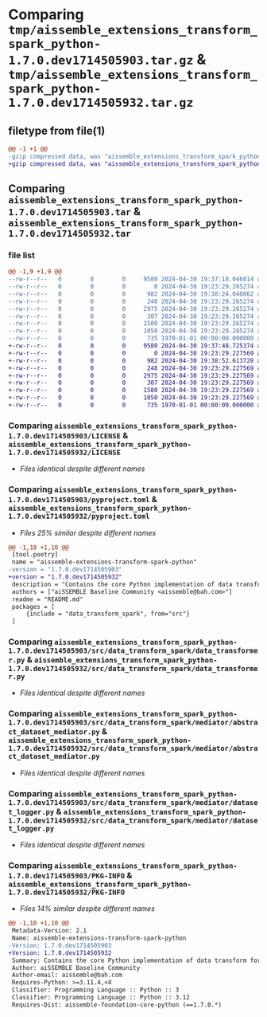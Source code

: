 # Comparing `tmp/aissemble_extensions_transform_spark_python-1.7.0.dev1714505903.tar.gz` & `tmp/aissemble_extensions_transform_spark_python-1.7.0.dev1714505932.tar.gz`

## filetype from file(1)

```diff
@@ -1 +1 @@
-gzip compressed data, was "aissemble_extensions_transform_spark_python-1.7.0.dev1714505903.tar", max compression
+gzip compressed data, was "aissemble_extensions_transform_spark_python-1.7.0.dev1714505932.tar", max compression
```

## Comparing `aissemble_extensions_transform_spark_python-1.7.0.dev1714505903.tar` & `aissemble_extensions_transform_spark_python-1.7.0.dev1714505932.tar`

### file list

```diff
@@ -1,9 +1,9 @@
--rw-r--r--   0        0        0     9580 2024-04-30 19:37:18.046814 aissemble_extensions_transform_spark_python-1.7.0.dev1714505903/LICENSE
--rw-r--r--   0        0        0        0 2024-04-30 19:23:29.265274 aissemble_extensions_transform_spark_python-1.7.0.dev1714505903/README.md
--rw-r--r--   0        0        0      982 2024-04-30 19:38:24.048862 aissemble_extensions_transform_spark_python-1.7.0.dev1714505903/pyproject.toml
--rw-r--r--   0        0        0      248 2024-04-30 19:23:29.265274 aissemble_extensions_transform_spark_python-1.7.0.dev1714505903/src/data_transform_spark/__init__.py
--rw-r--r--   0        0        0     2975 2024-04-30 19:23:29.265274 aissemble_extensions_transform_spark_python-1.7.0.dev1714505903/src/data_transform_spark/data_transformer.py
--rw-r--r--   0        0        0      307 2024-04-30 19:23:29.265274 aissemble_extensions_transform_spark_python-1.7.0.dev1714505903/src/data_transform_spark/mediator/__init__.py
--rw-r--r--   0        0        0     1580 2024-04-30 19:23:29.265274 aissemble_extensions_transform_spark_python-1.7.0.dev1714505903/src/data_transform_spark/mediator/abstract_dataset_mediator.py
--rw-r--r--   0        0        0     1050 2024-04-30 19:23:29.265274 aissemble_extensions_transform_spark_python-1.7.0.dev1714505903/src/data_transform_spark/mediator/dataset_logger.py
--rw-r--r--   0        0        0      735 1970-01-01 00:00:00.000000 aissemble_extensions_transform_spark_python-1.7.0.dev1714505903/PKG-INFO
+-rw-r--r--   0        0        0     9580 2024-04-30 19:37:48.725374 aissemble_extensions_transform_spark_python-1.7.0.dev1714505932/LICENSE
+-rw-r--r--   0        0        0        0 2024-04-30 19:23:29.227569 aissemble_extensions_transform_spark_python-1.7.0.dev1714505932/README.md
+-rw-r--r--   0        0        0      982 2024-04-30 19:38:52.613728 aissemble_extensions_transform_spark_python-1.7.0.dev1714505932/pyproject.toml
+-rw-r--r--   0        0        0      248 2024-04-30 19:23:29.227569 aissemble_extensions_transform_spark_python-1.7.0.dev1714505932/src/data_transform_spark/__init__.py
+-rw-r--r--   0        0        0     2975 2024-04-30 19:23:29.227569 aissemble_extensions_transform_spark_python-1.7.0.dev1714505932/src/data_transform_spark/data_transformer.py
+-rw-r--r--   0        0        0      307 2024-04-30 19:23:29.227569 aissemble_extensions_transform_spark_python-1.7.0.dev1714505932/src/data_transform_spark/mediator/__init__.py
+-rw-r--r--   0        0        0     1580 2024-04-30 19:23:29.227569 aissemble_extensions_transform_spark_python-1.7.0.dev1714505932/src/data_transform_spark/mediator/abstract_dataset_mediator.py
+-rw-r--r--   0        0        0     1050 2024-04-30 19:23:29.227569 aissemble_extensions_transform_spark_python-1.7.0.dev1714505932/src/data_transform_spark/mediator/dataset_logger.py
+-rw-r--r--   0        0        0      735 1970-01-01 00:00:00.000000 aissemble_extensions_transform_spark_python-1.7.0.dev1714505932/PKG-INFO
```

### Comparing `aissemble_extensions_transform_spark_python-1.7.0.dev1714505903/LICENSE` & `aissemble_extensions_transform_spark_python-1.7.0.dev1714505932/LICENSE`

 * *Files identical despite different names*

### Comparing `aissemble_extensions_transform_spark_python-1.7.0.dev1714505903/pyproject.toml` & `aissemble_extensions_transform_spark_python-1.7.0.dev1714505932/pyproject.toml`

 * *Files 25% similar despite different names*

```diff
@@ -1,10 +1,10 @@
 [tool.poetry]
 name = "aissemble-extensions-transform-spark-python"
-version = "1.7.0.dev1714505903"
+version = "1.7.0.dev1714505932"
 description = "Contains the core Python implementation of data transform for Spark"
 authors = ["aiSSEMBLE Baseline Community <aissemble@bah.com>"]
 readme = "README.md"
 packages = [
     {include = "data_transform_spark", from="src"}
 ]
```

### Comparing `aissemble_extensions_transform_spark_python-1.7.0.dev1714505903/src/data_transform_spark/data_transformer.py` & `aissemble_extensions_transform_spark_python-1.7.0.dev1714505932/src/data_transform_spark/data_transformer.py`

 * *Files identical despite different names*

### Comparing `aissemble_extensions_transform_spark_python-1.7.0.dev1714505903/src/data_transform_spark/mediator/abstract_dataset_mediator.py` & `aissemble_extensions_transform_spark_python-1.7.0.dev1714505932/src/data_transform_spark/mediator/abstract_dataset_mediator.py`

 * *Files identical despite different names*

### Comparing `aissemble_extensions_transform_spark_python-1.7.0.dev1714505903/src/data_transform_spark/mediator/dataset_logger.py` & `aissemble_extensions_transform_spark_python-1.7.0.dev1714505932/src/data_transform_spark/mediator/dataset_logger.py`

 * *Files identical despite different names*

### Comparing `aissemble_extensions_transform_spark_python-1.7.0.dev1714505903/PKG-INFO` & `aissemble_extensions_transform_spark_python-1.7.0.dev1714505932/PKG-INFO`

 * *Files 14% similar despite different names*

```diff
@@ -1,10 +1,10 @@
 Metadata-Version: 2.1
 Name: aissemble-extensions-transform-spark-python
-Version: 1.7.0.dev1714505903
+Version: 1.7.0.dev1714505932
 Summary: Contains the core Python implementation of data transform for Spark
 Author: aiSSEMBLE Baseline Community
 Author-email: aissemble@bah.com
 Requires-Python: >=3.11.4,<4
 Classifier: Programming Language :: Python :: 3
 Classifier: Programming Language :: Python :: 3.12
 Requires-Dist: aissemble-foundation-core-python (==1.7.0.*)
```


